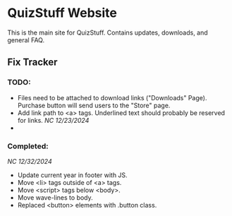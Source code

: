 # QuizStuff Website

This is the main site for QuizStuff. Contains updates, downloads, and general FAQ.

## Fix Tracker

### TODO:

- Files need to be attached to download links ("Downloads" Page). Purchase button will send users to the "Store" page.
- Add link path to \<a\> tags. Underlined text should probably be reserved for links. _NC 12/23/2024_
-

### Completed:

_NC 12/32/2024_

- Update current year in footer with JS.
- Move \<li\> tags outside of \<a\> tags.
- Move \<script\> tags below \<body\>.
- Move wave-lines to body.
- Replaced \<button\> elements with .button class.
